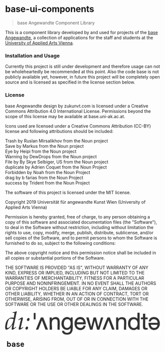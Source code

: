 # base-ui-components

> base Angewandte Component Library

This is a component library developed by and used for projects of the
[base Angewandte](https://base.uni-ak.ac.at), 
a collection of applications for the staff and students at the [University of 
Applied Arts Vienna](https://www.dieangewandte.at).

### Installation and Usage

Currently this project is still under development and therefore usage
can not be wholeheartedly be recommended at this point. Also the code base
is not publicly available yet, however, in future this project will be 
completely open source and is licensed as specified in the
license section below.

### License

base Angewandte design by zukunvt.com is licensed under a Creative Commons Attribution 4.0 International License. Permissions beyond the scope of this license may be available at base.uni-ak.ac.at.

Icons used are licensed under a Creative Commons Attribution (CC-BY) license and following attributions should be included:

Trash by Ruslan Mirsalikhov from the Noun project<br>
Save by Markus from the Noun project<br>
Eye by Heipi from the Noun project<br>
Warning by DewDrops from the Noun project<br>
File by By Skye Selbiger, US from the Noun project <br>
duplicate by Adrien Coquet from the Noun Project<br>
Forbidden by Noah from the Noun Project<br>
drag by b farias from the Noun Project<br>
success by Trident from the Noun Project<br>

The software of this project is licensed under the MIT license.

Copyright 2019 Universität für angewandte Kunst Wien (University of Applied Arts Vienna)

Permission is hereby granted, free of charge, to any person obtaining a copy of this software and associated documentation files (the "Software"), to deal in the Software without restriction, including without limitation the rights to use, copy, modify, merge, publish, distribute, sublicense, and/or sell copies of the Software, and to permit persons to whom the Software is furnished to do so, subject to the following conditions:

The above copyright notice and this permission notice shall be included in all copies or substantial portions of the Software.

THE SOFTWARE IS PROVIDED "AS IS", WITHOUT WARRANTY OF ANY KIND, EXPRESS OR IMPLIED, INCLUDING BUT NOT LIMITED TO THE WARRANTIES OF MERCHANTABILITY, FITNESS FOR A PARTICULAR PURPOSE AND NONINFRINGEMENT. IN NO EVENT SHALL THE AUTHORS OR COPYRIGHT HOLDERS BE LIABLE FOR ANY CLAIM, DAMAGES OR OTHER LIABILITY, WHETHER IN AN ACTION OF CONTRACT, TORT OR OTHERWISE, ARISING FROM, OUT OF OR IN CONNECTION WITH THE SOFTWARE OR THE USE OR OTHER DEALINGS IN THE SOFTWARE.

<!-- logo angewandte -->
![alt text](static/angewandte-logo.svg "Angewandte")
<!-- logo base -->
![alt text](static/base.png "base Angewandte")
<!-- logo zukunvt?  or anything else? -->

